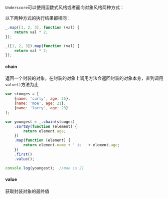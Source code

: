 
`Underscore`可以使用函数式风格或者面向对象风格两种方式：

以下两种方式的执行结果都相同：

```javascript
_.map([1, 2, 3], function (val) {
    return val * 2;
});

_([1, 2, 3]).map(function (val) {
    return val * 2;
});
```

#### chain

返回一个封装的对象，在封装的对象上调用方法会返回封装的对象本身，直到调用`value()`方法为止

```javascript
var stooges = [
    {name: 'curly', age: 25},
    {name: 'moe', age: 21},
    {name: 'larry', age: 23}
];

var youngest = _.chain(stooges)
    .sortBy(function (element) {
        return element.age;
    })
    .map(function (element) {
        return element.name + ' is ' + element.age;
    })
    .first()
    .value();

console.log(youngest);  //moe is 21
```

#### value

获取封装对象的最终值
